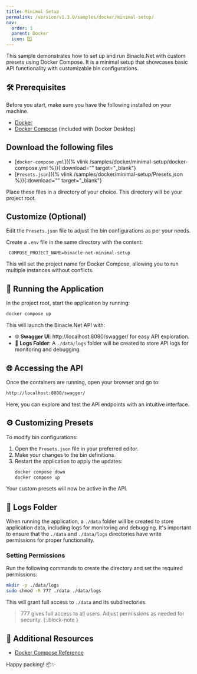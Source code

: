 ```yaml
---
title: Minimal Setup
permalink: /version/v1.3.0/samples/docker/minimal-setup/
nav:
  order: 1
  parent: Docker
  icon: 1️⃣
---
```


This sample demonstrates how to set up and run Binacle.Net with custom presets using Docker Compose. It is a minimal setup that showcases basic API functionality with customizable bin configurations.

## 🛠️ Prerequisites

Before you start, make sure you have the following installed on your machine.

- [Docker](https://www.docker.com/get-started)
- [Docker Compose](https://www.docker.com/get-started) (included with Docker Desktop)


## Download the following files

- [`docker-compose.yml`]({% vlink /samples/docker/minimal-setup/docker-compose.yml %}){:download="" target="_blank"}
- [`Presets.json`]({% vlink /samples/docker/minimal-setup/Presets.json %}){:download="" target="_blank"}  

Place these files in a directory of your choice. This directory will be your project root.

## Customize (Optional)

Edit the `Presets.json` file to adjust the bin configurations as per your needs.  

Create a `.env` file in the same directory with the content:  
```text
 COMPOSE_PROJECT_NAME=binacle-net-minimal-setup
```  

This will set the project name for Docker Compose, allowing you to run multiple instances without conflicts.


## 🚀 Running the Application

In the project root, start the application by running:
```bash
docker compose up
```

This will launch the Binacle.Net API with:
- 🌐 **Swagger UI**: http://localhost:8080/swagger/ for easy API exploration.
- 📂 **Logs Folder**: A `./data/logs` folder will be created to store API logs for monitoring and debugging.


## 🌐 Accessing the API
Once the containers are running, open your browser and go to:
```bash
http://localhost:8080/swagger/
```
Here, you can explore and test the API endpoints with an intuitive interface.


## ⚙️ Customizing Presets
To modify bin configurations:

1. Open the `Presets.json` file in your preferred editor.
2. Make your changes to the bin definitions.
3. Restart the application to apply the updates:  
    ```bash
    docker compose down
    docker compose up
    ```

Your custom presets will now be active in the API.


## 📂 Logs Folder
When running the application, a `./data` folder will be created to store application data, including logs for monitoring and debugging. It's important to ensure that the `./data` and `./data/logs` directories have write permissions for proper functionality.


### Setting Permissions
Run the following commands to create the directory and set the required permissions:

```bash
mkdir -p ./data/logs
sudo chmod -R 777 ./data ./data/logs
```

This will grant full access to `./data` and its subdirectories.

> 777 gives full access to all users. Adjust permissions as needed for security.
{:.block-note }

## 📄 Additional Resources
- [Docker Compose Reference](https://docs.docker.com/compose/)

Happy packing! 📦✨
